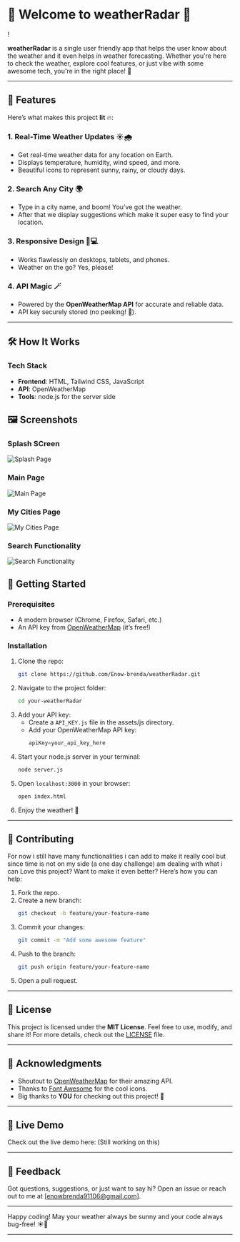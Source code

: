 
# 🌟 **Welcome to weatherRadar** 🌟

!<!-- Add a cool banner image here -->

**weatherRadar** is a single user friendly app that helps the user know about the weather and it even helps in weather forecasting. Whether you're here to check the weather, explore cool features, or just vibe with some awesome tech, you're in the right place! 🚀

---

## 🎉 **Features**

Here’s what makes this project **lit** 🔥:

### 1. **Real-Time Weather Updates** ☀️🌧️
   - Get real-time weather data for any location on Earth.
   - Displays temperature, humidity, wind speed, and more.
   - Beautiful icons to represent sunny, rainy, or cloudy days.


### 2. **Search Any City** 🌍
   - Type in a city name, and boom! You’ve got the weather.
   - After that we display suggestions which make it super easy to find your location.


### 3. **Responsive Design** 📱💻
   - Works flawlessly on desktops, tablets, and phones.
   - Weather on the go? Yes, please!

### 4. **API Magic** 🪄
   - Powered by the **OpenWeatherMap API** for accurate and reliable data.
   - API key securely stored (no peeking! 👀).

---

## 🛠️ **How It Works**

### **Tech Stack**
- **Frontend**: HTML, Tailwind CSS, JavaScript
- **API**: OpenWeatherMap
- **Tools**: node.js for the server side

## 🖼️ **Screenshots**
### Splash SCreen
![Splash Page](assets/screenshots/main-page.png)

### Main Page
![Main Page](assets/screenshots/weather-page.png)

### My Cities Page
![My Cities Page](assets/screenshots/cities.png)

### Search Functionality
![Search Functionality](assets/screenshots/search-results.png)


## 🚀 **Getting Started**

### **Prerequisites**
- A modern browser (Chrome, Firefox, Safari, etc.)
- An API key from [OpenWeatherMap](https://openweathermap.org/api) (it’s free!)

### **Installation**
1. Clone the repo:
   ```bash
   git clone https://github.com/Enow-brenda/weatherRadar.git
   ```
2. Navigate to the project folder:
   ```bash
   cd your-weatherRadar
   ```
3. Add your API key:
   - Create a `API_KEY.js` file in the assets/js directory.
   - Add your OpenWeatherMap API key:
     ```API_KEY.js
     apiKey=your_api_key_here
     ```
4. Start your node.js server in your terminal:
   ```bash
   node server.js
   ```
5. Open `localhost:3000` in your browser:
   ```bash
   open index.html
   ```
6. Enjoy the weather! 🌈

---

## 🤝 **Contributing**
For now i still have many functionalities i can add to make it really cool but since time is not on my side (a one day challenge) am dealing with what i can
Love this project? Want to make it even better? Here’s how you can help:
1. Fork the repo.
2. Create a new branch:
   ```bash
   git checkout -b feature/your-feature-name
   ```
3. Commit your changes:
   ```bash
   git commit -m "Add some awesome feature"
   ```
4. Push to the branch:
   ```bash
   git push origin feature/your-feature-name
   ```
5. Open a pull request.

---

## 📜 **License**

This project is licensed under the **MIT License**. Feel free to use, modify, and share it! For more details, check out the [LICENSE](LICENSE) file.

---

## 🙏 **Acknowledgments**

- Shoutout to [OpenWeatherMap](https://openweathermap.org/) for their amazing API.
- Thanks to [Font Awesome](https://fontawesome.com/) for the cool icons.
- Big thanks to **YOU** for checking out this project! 💖

---

## 🌈 **Live Demo**

Check out the live demo here: (Still working on this)

---

## 💬 **Feedback**

Got questions, suggestions, or just want to say hi? Open an issue or reach out to me at [enowbrenda91106@gmail.com].

---

Happy coding! May your weather always be sunny and your code always bug-free! ☀️🐞

---

